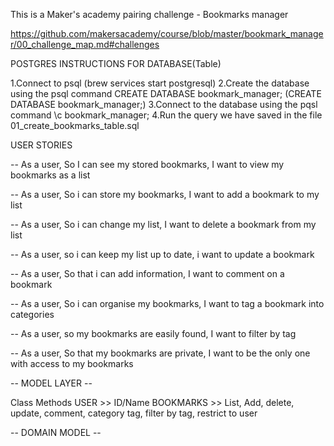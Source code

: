 This is a Maker's academy pairing challenge - Bookmarks manager

https://github.com/makersacademy/course/blob/master/bookmark_manager/00_challenge_map.md#challenges

POSTGRES INSTRUCTIONS FOR DATABASE(Table)

 1.Connect to psql (brew services start postgresql)
 2.Create the database using the psql command CREATE DATABASE bookmark_manager; (CREATE DATABASE bookmark_manager;)
 3.Connect to the database using the pqsl command \c bookmark_manager;
 4.Run the query we have saved in the file 01_create_bookmarks_table.sql

USER STORIES

-- As a user,
   So I can see my stored bookmarks,
   I want to view my bookmarks as a list

-- As a user,
  So i can store my bookmarks,
  I want to add a bookmark to my list

-- As a user,
   So i can change my list,
   I want to delete a bookmark from my list

-- As a user,
   so i can keep my list up to date,
   i want to update a bookmark

-- As a user,
   So that i can add information,
   I want to comment on a bookmark

-- As a user,
   So i can organise my bookmarks,
   I want to tag a bookmark into categories

-- As a user,
   so my bookmarks are easily found,
   I want to filter by tag

-- As a user,
   So that my bookmarks are private,
   I want to be the only one with access to my bookmarks

-- MODEL LAYER --

Class Methods USER >> ID/Name BOOKMARKS >> List, Add, delete, update, comment, category tag, filter by tag, restrict to user

-- DOMAIN MODEL --
